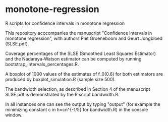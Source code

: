 # monotone-regression
R scripts for confidence intervals in monotone regression

This repository acccompanies the manuscript "Confidence intervals in monotone regression", with authors Piet Groeneboom and Geurt Jongbloed (SLSE.pdf).

Coverage percentages of the SLSE (Smoothed Least Squares Estimator) and the Nadaraya-Watson estimator can be computed by running bootstrap_intervals_percentages.R.

A boxplot of 1000 values of the estimates of f_0(0.6) for both estimators are produced by boxplot_simulation.R (sample size 500).

The bandwidth selection, as described in Section 4 of the manuscript SLSE.pdf is demonstrated by the R script bandwidth.R.

In all instances one can see the output by typing "output" (for example the minimizing constant c in h=cn^{-1/5} for bandwidth.R) in the console window.
